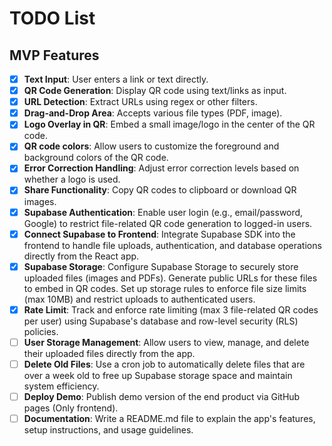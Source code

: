 # TODO List

## MVP Features

- [x] **Text Input**: User enters a link or text directly.
- [x] **QR Code Generation**: Display QR code using text/links as input.
- [x] **URL Detection**: Extract URLs using regex or other filters.
- [x] **Drag-and-Drop Area**: Accepts various file types (PDF, image).
- [x] **Logo Overlay in QR**: Embed a small image/logo in the center of the QR code.
- [x] **QR code colors**: Allow users to customize the foreground and background colors of the QR code.
- [x] **Error Correction Handling**: Adjust error correction levels based on whether a logo is used.
- [x] **Share Functionality**: Copy QR codes to clipboard or download QR images.
- [x] **Supabase Authentication**: Enable user login (e.g., email/password, Google) to restrict file-related QR code generation to logged-in users.
- [x] **Connect Supabase to Frontend**: Integrate Supabase SDK into the frontend to handle file uploads, authentication, and database operations directly from the React app.
- [x] **Supabase Storage**: Configure Supabase Storage to securely store uploaded files (images and PDFs). Generate public URLs for these files to embed in QR codes. Set up storage rules to enforce file size limits (max 10MB) and restrict uploads to authenticated users.
- [x] **Rate Limit**: Track and enforce rate limiting (max 3 file-related QR codes per user) using Supabase's database and row-level security (RLS) policies.
- [ ] **User Storage Management**: Allow users to view, manage, and delete their uploaded files directly from the app.
- [ ] **Delete Old Files**: Use a cron job to automatically delete files that are over a week old to free up Supabase storage space and maintain system efficiency.
- [ ] **Deploy Demo**: Publish demo version of the end product via GitHub pages (Only frontend).
- [ ] **Documentation**: Write a README.md file to explain the app's features, setup instructions, and usage guidelines.
